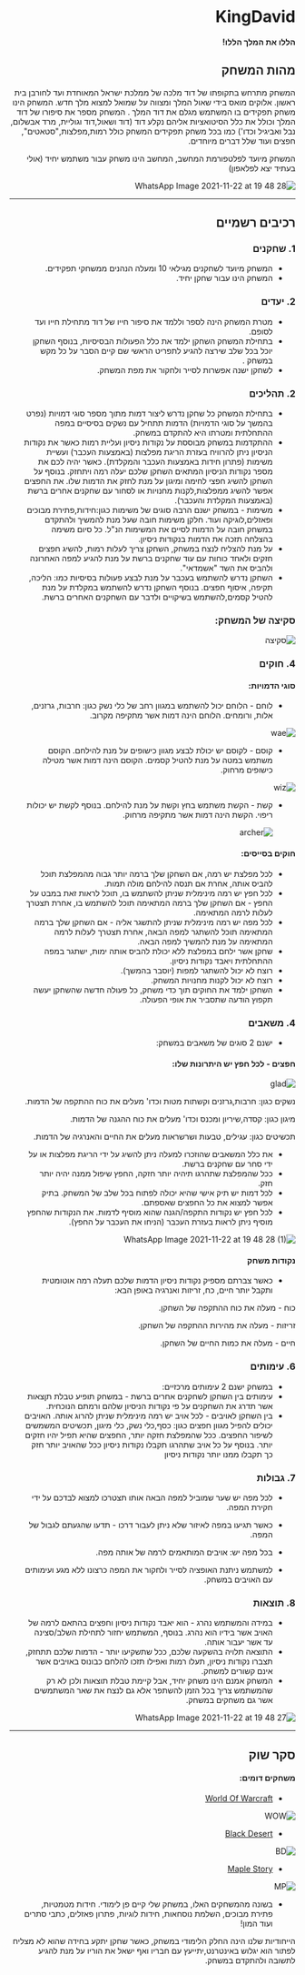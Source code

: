 <div dir='rtl' lang='he'>

# KingDavid

**הללו את המלך הללו!**

## מהות המשחק

  המשחק מתרחש בתקופתו של דוד מלכה של ממלכת ישראל המאוחדת ועד לחורבן בית ראשון. אלוקים מואס בידי שאול המלך ומצווה על שמואל למצוא מלך חדש. המשחק הינו משחק תפקידים בו המשתמש מגלם את דוד המלך .
  המשחק מספר את סיפורו של דוד המלך וכולל את כלל הסיטואציות אליהם נקלע דוד (דוד ושאול,דוד וגוליית, מרד אבשלום, נבל ואביגיל וכדו')
  כמו בכל משחק תפקידים המשחק כולל רמות,מפלצות,"סטאטים", חפצים ועוד שלל דברים מיוחדים.

המשחק מיועד לפלטפורמת המחשב, המחשב הינו משחק עבור משתמש יחיד (אולי בעתיד יצא לפלאפון)


![WhatsApp Image 2021-11-22 at 19 48 28](https://user-images.githubusercontent.com/63556870/142910808-9f23aa50-5e86-4dad-a9f3-51f302287158.jpeg)

---


## רכיבים רשמיים

### 1. שחקנים

* המשחק מיועד לשחקנים מגילאי 10 ומעלה הנהנים ממשחקי תפקידים.
* המשחק הינו עבור שחקן יחיד.

### 2. יעדים

* מטרת המשחק הינה לספר וללמד את סיפור חייו של דוד מתחילת חייו ועד לסופם.
* בתחילת המשחק השחקן ילמד את כלל הפעולות הבסיסיות, בנוסף השחקן יוכל בכל שלב שירצה להגיע לתפריט הראשי שם קיים הסבר על כל מקש במשחק .
* לשחקן ישנה אפשרות לסייר ולחקור את מפת המשחק.

### 2. תהליכים

* בתחילת המשחק כל שחקן נדרש ליצור דמות מתוך מספר סוגי דמויות (נפרט בהמשך על סוגי הדמויות) הדמות תתחיל עם נשקים בסיסיים במפה ההתחלתית ומטרתו היא להתקדם במשחק.
* ההתקדמות במשחק מבוססת על נקודות ניסיון ועליית רמות כאשר את נקודות הניסיון ניתן להרוויח בעזרת הריגת מפלצות (באמצעות העכבר) ועשיית משימות (פתרון חידות באמצעות העכבר והמקלדת). כאשר יהיה לכם את מספר נקודות הניסיון המתאים השחקן שלכם יעלה רמה ויתחזק. בנוסף על השחקן להשיג חפצי לחימה ומיגון על מנת לחזק את הדמות שלו. את החפצים אפשר להשיג ממפלצות,לקנות מחנויות או לסחור עם שחקנים אחרים ברשת (באמצעות המקלדת והעכבר).
* משימות - במשחק ישנם הרבה סוגים של משימות כגון:חידות,פתירת מבוכים ופאזלים,לוגיקה ועוד. חלקן משימות חובה שעל מנת להמשיך ולהתקדם במשחק חובה על הדמות לסיים את המשימות הנ"ל. כל סיום משימה בהצלחה תזכה את הדמות בנקודות ניסיון.
* על מנת להצליח לנצח במשחק, השחקן צריך לעלות רמות, להשיג חפצים חזקים ולאחד כוחות עם עוד שחקנים ברשת על מנת להגיע למפה האחרונה ולהביס את השד "אשמדאי".
* השחקן נדרש להשתמש בעכבר על מנת לבצע פעולות בסיסיות כמו: הליכה, תקיפה, איסוף חפצים. בנוסף השחקן נדרש להשתמש במקלדת על מנת להטיל קסמים,להשתמש בשיקויים ולדבר עם השחקנים האחרים ברשת.
   

### סקיצה של המשחק:

![סקיצה](https://user-images.githubusercontent.com/20986238/138872582-b1c5259c-3949-4ded-a5c5-7844fa993192.png)



### 4. חוקים

####  סוגי הדמויות:
* לוחם - הלוחם יכול להשתמש במגוון רחב של כלי נשק כגון: חרבות, גרזנים, אלות, ורומחים.
  הלוחם הינה דמות אשר מתקיפה מקרוב.


![wae](https://user-images.githubusercontent.com/20986238/138347990-6990f7ba-47c0-4a81-843a-9ca8dce40454.png)



* קוסם - לקוסם יש יכולת לבצע מגוון כישופים על מנת להילחם. הקוסם משתמש במטה על מנת להטיל קסמים.
  הקוסם הינה דמות אשר מטילה כישופים מרחוק.


![wiz](https://user-images.githubusercontent.com/20986238/138347956-530db798-82a7-4374-9261-28918d7459fb.png)



* קשת - הקשת משתמש בחץ וקשת על מנת להילחם. בנוסף לקשת יש יכולות ריפוי.
  הקשת הינה דמות אשר מתקיפה מרחוק.

  ![archer](https://user-images.githubusercontent.com/20986238/138348791-b5d06371-1c09-47da-bb2a-2fadfda854f4.jpg)


#### חוקים בסייסים:
* לכל מפלצת יש רמה, אם השחקן שלך ברמה יותר גבוה מהמפלצת תוכל להביס אותה, אחרת אם תנסה להילחם מולה תמות.
* לכל חפץ יש רמה מינימלית שניתן להשתמש בו, תוכל לראות זאת במבט על החפץ - אם השחקן שלך ברמה המתאימה תוכל להשתמש בו, אחרת תצטרך לעלות לרמה המתאימה.
* לכל מפה יש רמה מינימלית שניתן להתשגר אליה - אם השחקן שלך ברמה המתאימה תוכל להשתגר למפה הבאה, אחרת תצטרך לעלות לרמה המתאימה על מנת להמשיך למפה הבאה.
* שחקן אשר ילחם במפלצת ללא יכולת להביס אותה ימות, ישתגר במפה ההתחלתית ויאבד נקודות ניסיון.
* רוצח לא יכול להשתגר למפות (יוסבר בהמשך).
* רוצח לא יכול לקנות מחנויות המשחק.
* השחקן ילמד את החוקים תוך כדי משחק, כל פעולה חדשה שהשחקן יעשה תקפוץ הודעה שתסביר את אופי הפעולה.


### 4. משאבים

* ישנם 2 סוגים של משאבים במשחק:

#### חפצים - לכל חפץ יש היתרונות שלו:

![glad](https://user-images.githubusercontent.com/20986238/138592336-eb1a9d1b-0a01-47d3-acaf-5b7c0a80b409.png)


נשקים כגון: חרבות,גרזנים וקשתות מטות וכדו' מעלים את כוח ההתקפה של הדמות.

מיגון כגון: קסדה,שיריון ומכנס וכדו' מעלים את כוח ההגנה של הדמות.

תכשיטים כגון: עגילים, טבעות ושרשראות מעלים את החיים והאנרגיה של הדמות.



* את כלל המשאבים שהוזכרו למעלה ניתן להשיג על ידי הריגת מפלצות או על ידי סחר עם שחקנים ברשת.
* ככל שהמפלצת שתהרגו תיהיה יותר חזקה, החפץ שיפול ממנה יהיה יותר חזק.
* לכל דמות יש תיק אישי שהיא יכולה לפתוח בכל שלב של המשחק. בתיק אפשר למצוא את כל החפצים שאספתם.
* לכל חפץ יש נקודות התקפה/הגנה שהוא מוסיף לדמות. את הנקודות שהחפץ מוסיף ניתן לראות בעזרת העכבר (הניחו את העכבר על החפץ).


![WhatsApp Image 2021-11-22 at 19 48 28 (1)](https://user-images.githubusercontent.com/63556870/142911146-f8bd63a8-a7c1-4619-9d2a-dad21bb63d01.jpeg)


#### נקודות משחק
* כאשר צברתם מספיק נקודות ניסיון הדמות שלכם תעלה רמה אוטומטית ותקבל יותר חיים, כח, זריזות ואנרגיה באופן הבא:

כוח - מעלה את כוח ההתקפה של השחקן.

זריזות - מעלה את מהירות ההתקפה של השחקן.

חיים - מעלה את כמות החיים של השחקן.

### 6. עימותים


* במשחק ישנם 2 עימותים מרכזיים:
* עימותים בין השחקן לשחקנים אחרים ברשת - במשחק תופיע טבלת תןצאות אשר תדרג את השחקנים על פי נקודות הניסיון שלהם ורמתם הנוכחית.
* בין השחקן לאויבים - לכל אויב יש רמה מינימלית שניתן להרוג אותה. האויבים יכולים להפיל מגוון חפצים כגון: כסף,כלי נשק, כלי מיגון, תכשיטים המשמשים לשיפור החפצים. ככל שהמפלצת חזקה יותר, החפצים שהיא תפיל יהיו חזקים יותר. בנוסף על כל אויב שתהרגו תקבלו נקודות ניסיון ככל שהאויב יותר חזק כך תקבלו ממנו יותר נקודות ניסיון


### 7. גבולות

* לכל מפה יש שער שמוביל למפה הבאה אותו תצטרכו למצוא לבדכם על ידי חקירת המפה.

* כאשר תגיעו במפה לאיזור שלא ניתן לעבור דרכו - תדעו שהגעתם לגבול של המפה.

* בכל מפה יש: אויבים המותאמים לרמה של אותה מפה.

* למשתמש ניתנת האופציה לסייר ולחקור את המפה כרצונו ללא מגע ועימותים עם האויבים במשחק.




### 8. תוצאות

* במידה והמשתמש נהרג - הוא יאבד נקודות ניסיון וחפצים בהתאם לרמה של האויב אשר בידיו הוא נהרג. בנוסף, המשתמש יחזור לתחילת השלב/סצינה עד אשר יעבור אותה.
* התוצאה תלויה בהשקעה שלכם, ככל שתשקיעו יותר - הדמות שלכם תתחזק, תצברו נקודות ניסיון, תעלו רמות ואפילו תזכו להלחם כבונוס באויבים אשר אינם קשורים למשחק.
* המשחק אמנם הינו משחק יחיד, אבל קיימת טבלת תוצאות ולכן לא רק שהמשתמש צריך בכל הזמן להשתפר אלא גם לנצח את שאר המשתמשים אשר גם משחקים במשחק.

![WhatsApp Image 2021-11-22 at 19 48 27](https://user-images.githubusercontent.com/63556870/142914997-796e3260-2658-46fb-889f-ded742ce8162.jpeg)


---

## סקר שוק

#### משחקים דומים:

* [World Of Warcraft](https://worldofwarcraft.com/en-us/)


![WOW](https://user-images.githubusercontent.com/20986238/138870772-a68ccdc9-3fb6-4074-957e-a7020c2d47f3.png)


* [Black Desert](https://www.naeu.playblackdesert.com/en-US/Main/Index)


![BD](https://user-images.githubusercontent.com/20986238/138346992-f0995cad-d48b-4d9b-980b-edd63fbd4d36.png)

* [Maple Story](https://maplestory.nexon.net/)


![MP](https://user-images.githubusercontent.com/20986238/138346985-9742030f-363e-4690-bae0-40db5089fc34.png)



* בשונה מהמשחקים האלו, במשחק שלי קיים פן לימודי. חידות מטמטיות, פתירת מבוכים, השלמת נוסחאות, חידות לוגיות, פתרון פאזלים, כתבי סתרים ועוד המון!

הייחודיות שלנו הינה החלק הלימודי במשחק, כאשר שחקן יתקע בחידה שהוא לא מצליח לפתור הוא יגלוש באינטרנט,יתייעץ עם חבריו ואף ישאל את הוריו על מנת להגיע לתשובה ולהתקדם במשחק.



</div>
